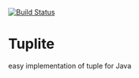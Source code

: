 [![Build Status](https://travis-ci.org/lambig/Tuplite.svg?branch=main)](https://travis-ci.org/lambig/Tuplite)
# Tuplite
easy implementation of tuple for Java
